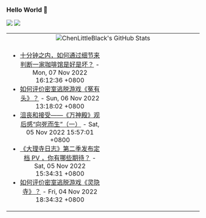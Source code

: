 ### Hello World 👋

[![](https://img.shields.io/badge/@ChenLittleBlack-1a6c81?style=flat&logo=java&logoColor=1a6c81&label=Java&colorA=ffffff)](https://www.java.com/)
[![](https://img.shields.io/badge/@ChenLittleBlack-41b883?style=flat&logo=vuedotjs&logoColor=41b883&label=Vue&colorA=ffffff)](https://cn.vuejs.org/)

<table>
<tr>
<td colspan="2" style="text-align: center;">
<img alt="ChenLittleBlack's GitHub Stats" src="https://github-readme-stats.vercel.app/api?username=ChenLittleBlack&show_icons=true&icon_color=CE1D2D&text_color=718096&bg_color=ffffff&hide_title=true" />
</td>
</tr>
<tr>
<td align="center" valign="middle">

<!-- START_SECTION:blog -->
* <a href='http://www.zhihu.com/question/31130090/answer/2741095384?utm_campaign=rss&utm_medium=rss&utm_source=rss&utm_content=title' target='_blank'>十分钟之内，如何通过细节来判断一家咖啡馆是好是坏？</a> - Mon, 07 Nov 2022 16:12:36 +0800
* <a href='http://www.zhihu.com/question/564377966/answer/2745599977?utm_campaign=rss&utm_medium=rss&utm_source=rss&utm_content=title' target='_blank'>如何评价密室逃脱游戏《冤有头》？</a> - Sun, 06 Nov 2022 13:18:02 +0800
* <a href='http://zhuanlan.zhihu.com/p/580543379?utm_campaign=rss&utm_medium=rss&utm_source=rss&utm_content=title' target='_blank'>沮丧和接受——《万神殿》观后感“向死而生”（一）</a> - Sat, 05 Nov 2022 15:57:01 +0800
* <a href='http://www.zhihu.com/question/564815407/answer/2745497536?utm_campaign=rss&utm_medium=rss&utm_source=rss&utm_content=title' target='_blank'>《大理寺日志》第二季发布定档 PV ，你有哪些期待？</a> - Sat, 05 Nov 2022 15:34:31 +0800
* <a href='http://www.zhihu.com/question/563947517/answer/2741654005?utm_campaign=rss&utm_medium=rss&utm_source=rss&utm_content=title' target='_blank'>如何评价密室逃脱游戏《灵隐寺》？</a> - Fri, 04 Nov 2022 18:34:32 +0800
<!-- END_SECTION:blog -->

</td>
<td valign="middle" width="50%">

<!-- START_SECTION:douban -->

<!-- END_SECTION:douban -->

</td>
</tr>
</table>
